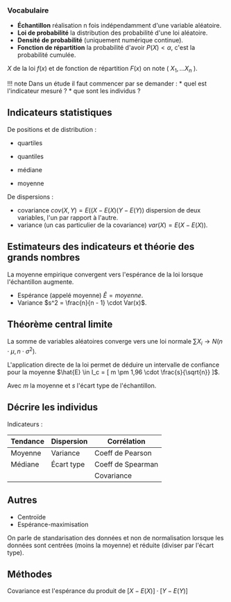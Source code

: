 ### Vocabulaire

* __Échantillon__ réalisation n fois indépendamment d'une variable aléatoire.
* __Loi de probabilité__ la distribution des probabilité d'une loi aléatoire.
* __Densité de probabilité__ (uniquement numérique continue).
* __Fonction de répartition__ la probabilité d'avoir $P(X) \lt \alpha$, c'est la probabilité cumulée.

$X$ de la loi $f(x)$ et de fonction de répartition $F(x)$ on note
( $X_1, ...X_n$ ).

!!! note 
    Dans un étude il faut commencer par se demander :
    * quel est l'indicateur mesuré ?
    * que sont les individus ?

## Indicateurs statistiques

De positions et de distribution :

* quartiles
* quantiles
* médiane

* moyenne

De dispersions :

* covariance $cov(X,Y) = E((X - E(X)(Y -E(Y))$ dispersion de deux variables, l'un par rapport à l'autre.
* variance (un cas particulier de la covariance) $var(X) = E(X-E(X))$.

## Estimateurs des indicateurs et théorie des grands nombres

La moyenne empirique convergent vers l'espérance de la loi lorsque l'échantillon augmente.

* Espérance (appelé moyenne) $\hat{E} = moyenne$.
* Variance $s^2 = \frac{n}{n - 1} \cdot Var(x)$.

## Théorème central limite

La somme de variables aléatoires converge vers une loi normale $\sum{X_i} \rightarrow N(n \cdot \mu, n \cdot \sigma^2)$.

L'application directe de la loi permet de déduire un intervalle de confiance pour la moyenne $\hat{E} \in I_c = [ m \pm 1,96 \cdot \frac{s}{\sqrt{n}} ]$.

Avec $m$ la moyenne et $s$ l'écart type de l'échantillon.


## Décrire les individus

Indicateurs :

Tendance    | Dispersion    | Corrélation
------------|---------------|----------------
Moyenne     | Variance      | Coeff de Pearson
Médiane     | Écart type    | Coeff de Spearman
            |               | Covariance

## Autres 

* Centroïde
* Espérance-maximisation

On parle de standarisation des données et non de normalisation lorsque les données sont centrées (moins la moyenne) et réduite (diviser par l'écart type).

## Méthodes

Covariance est l'espérance du produit de $[X-E(X)] \cdot [Y-E(Y)]$
